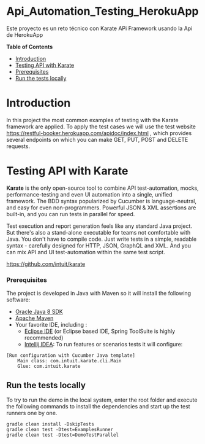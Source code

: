 # Api_Automation_Testing_HerokuApp
Este proyecto es un reto técnico con Karate APi Framework usando la Api de HerokuApp

**Table of Contents**  
- [Introduction](#introduction)
- [Testing API with Karate](#testing_api_with_karate)
- [Prerequisites](#prerequisites)
- [Run the tests locally](#run-the-tests-locally)

# Introduction

In this project the most common examples of testing with the Karate framework are applied.
To apply the test cases we will use the test website https://restful-booker.herokuapp.com/apidoc/index.html , which provides several endpoints on which you can make GET, PUT, POST and DELETE requests.

# Testing API with Karate

**Karate** is the only open-source tool to combine API test-automation, mocks, performance-testing and even UI automation into a single, unified framework. The BDD syntax popularized by Cucumber is language-neutral, and easy for even non-programmers. Powerful JSON & XML assertions are built-in, and you can run tests in parallel for speed.

Test execution and report generation feels like any standard Java project. But there's also a stand-alone executable for teams not comfortable with Java. You don't have to compile code. Just write tests in a simple, readable syntax - carefully designed for HTTP, JSON, GraphQL and XML. And you can mix API and UI test-automation within the same test script.

https://github.com/intuit/karate

### Prerequisites

The project is developed in Java with Maven so it will install the following software:

* [Oracle Java 8 SDK](https://java.oracle.com)
* [Apache Maven](https://maven.apache.org)
* Your favorite IDE, including :
  * [Eclipse IDE](http://www.eclipse.org) (or  Eclipse based IDE,  Spring ToolSuite is highly recommended)
  * [Intellij IDEA](http://www.jetbrains.com): To run features or scenarios tests it will configure:  
  
```
[Run configuration with Cucumber Java template]
    Main class: com.intuit.karate.cli.Main    
    Glue: com.intuit.karate
```


## Run the tests locally

To try to run the demo in the local system, enter the root folder and execute the following commands to install the dependencies and start up the test runners one by one.

```
gradle clean install -DskipTests
gradle clean test -Dtest=ExamplesRunner
gradle clean test -Dtest=DemoTestParallel

